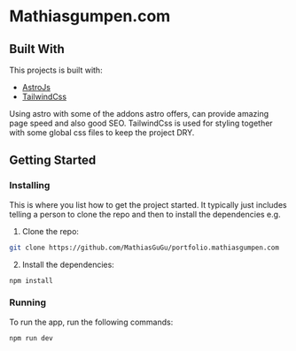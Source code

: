 # Mathiasgumpen.com

## Built With

This projects is built with:

- [AstroJs](https://astro.build/)
- [TailwindCss](https://tailwindcss.com)

Using astro with some of the addons astro offers, can provide amazing page speed and also good SEO.
TailwindCss is used for styling together with some global css files to keep the project DRY.

## Getting Started

### Installing

This is where you list how to get the project started. It typically just includes telling a person to clone the repo and then to install the dependencies e.g.

1. Clone the repo:

```bash
git clone https://github.com/MathiasGuGu/portfolio.mathiasgumpen.com
```

2. Install the dependencies:

```
npm install
```

### Running

To run the app, run the following commands:

```bash
npm run dev
```
